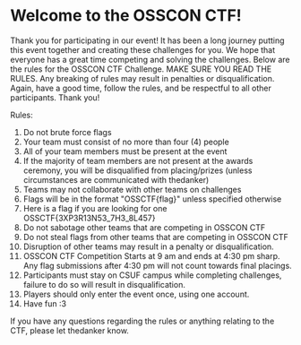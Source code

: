 # Welcome to the OSSCON CTF!

Thank you for participating in our event! It has been a long journey putting this event together and creating these challenges for you. We hope that everyone has a great time competing and solving the challenges. Below are the rules for the OSSCON CTF Challenge. MAKE SURE YOU READ THE RULES. Any breaking of rules may result in penalties or disqualification. Again, have a good time, follow the rules, and be respectful to all other participants. Thank you!

Rules:
1. Do not brute force flags
2. Your team must consist of no more than four (4) people
3. All of your team members must be present at the event
4. If the majority of team members are not present at the awards ceremony, you will be disqualified from placing/prizes (unless circumstances are communicated with thedanker) 
5. Teams may not collaborate with other teams on challenges
6. Flags will be in the format "OSSCTF{flag}" unless specified otherwise
7. Here is a flag if you are looking for one OSSCTF{3XP3R13N53_7H3_8L457}
8. Do not sabotage other teams that are competing in OSSCON CTF
9. Do not steal flags from other teams that are competing in OSSCON CTF
10. Disruption of other teams may result in a penalty or disqualification.
11. OSSCON CTF Competition Starts at 9 am and ends at 4:30 pm sharp. Any flag submissions after 4:30 pm will not count towards final placings.
12. Participants must stay on CSUF campus while completing challenges, failure to do so will result in disqualification.
13. Players should only enter the event once, using one account.
14. Have fun :3

If you have any questions regarding the rules or anything relating to the CTF, please let thedanker know.
